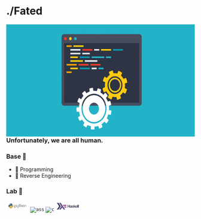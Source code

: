 #                                                      ./Fated

<img align="right" alt="GIF" src="gif1.gif" widht="300" height="300">

### Unfortunately, we are all human.

### Base 🔧

- 📖 Programming
- 📖 Reverse Engineering

### Lab 🔧
<code><img height="26" src="python.png" alt="python"></code>
<code><img height="26" src="https://liquipedia.net/commons/images/c/cd/Assembly_logo.png" alt="ass"></code>
<code><img height="26" src="https://cdn.iconscout.com/icon/free/png-512/c-programming-569564.png" alt="c"></code>
<code><img height="26" src="haskell.png" alt="hask"></code>

